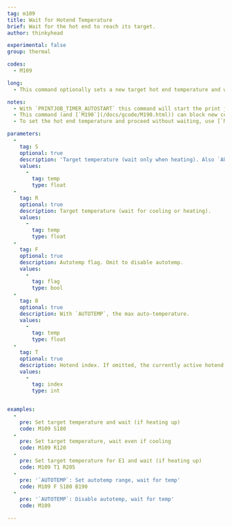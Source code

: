 ```yaml
---
tag: m109
title: Wait for Hotend Temperature
brief: Wait for the hot end to reach its target.
author: thinkyhead

experimental: false
group: thermal

codes:
  - M109

long:
  - This command optionally sets a new target hot end temperature and waits for the target temperature to be reached before proceeding. If the temperature is set with `S` then `M109` waits *only when heating*. If the temperature is set with `R` then `M109` will also wait for the temperature to go down.

notes:
  - With `PRINTJOB_TIMER_AUTOSTART` this command will start the print job if heating, and stop the print job timer if the temperature is set at or below half of `EXTRUDE_MINTEMP`.
  - This command (and [`M190`](/docs/gcode/M190.html)) can block new commands from the host, preventing remote shutdown. However, if `EMERGENCY_PARSER` is enabled, a host can send `M108` to break out of the wait loop.
  - To set the hot end temperature and proceed without waiting, use [`M104`](/docs/gcode/M104.html).

parameters:
  -
    tag: S
    optional: true
    description: 'Target temperature (wait only when heating). Also `AUTOTEMP`: The min auto-temperature.'
    values:
      -
        tag: temp
        type: float
  -
    tag: R
    optional: true
    description: Target temperature (wait for cooling or heating).
    values:
      -
        tag: temp
        type: float
  -
    tag: F
    optional: true
    description: Autotemp flag. Omit to disable autotemp.
    values:
      -
        tag: flag
        type: bool
  -
    tag: B
    optional: true
    description: With `AUTOTEMP`, the max auto-temperature.
    values:
      -
        tag: temp
        type: float
  -
    tag: T
    optional: true
    description: Hotend index. If omitted, the currently active hotend will be used.
    values:
      -
        tag: index
        type: int


examples:
  -
    pre: Set target temperature and wait (if heating up)
    code: M109 S180
  -
    pre: Set target temperature, wait even if cooling
    code: M109 R120
  -
    pre: Set target temperature for E1 and wait (if heating up)
    code: M109 T1 R205
  -
    pre: '`AUTOTEMP`: Set autotemp range, wait for temp'
    code: M109 F S180 B190
  -
    pre: '`AUTOTEMP`: Disable autotemp, wait for temp'
    code: M109

---
```

